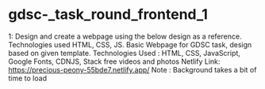 # gdsc-_task_round_frontend_1
1: Design and create a webpage using the below design as a reference. Technologies used HTML, CSS, JS.
Basic Webpage for GDSC task, design based on given template.
Technologies Used : HTML, CSS, JavaScript, Google Fonts, CDNJS, Stack free videos and photos
Netlify Link: https://precious-peony-55bde7.netlify.app/
Note : Background takes a bit of time to load
